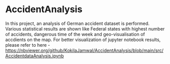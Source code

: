# AccidentAnalysis
In this project, an analysis of German accident dataset is performed. Various statistical results are shown like Federal states with highest number of accidents, dangerous time of the week and geo-visualisation of accdients on the map. For better visualization of jupyter notebook results, please refer to here - https://nbviewer.org/github/KokilaJamwal/AccidentAnalysis/blob/main/src/AccidentdataAnalysis.ipynb 
